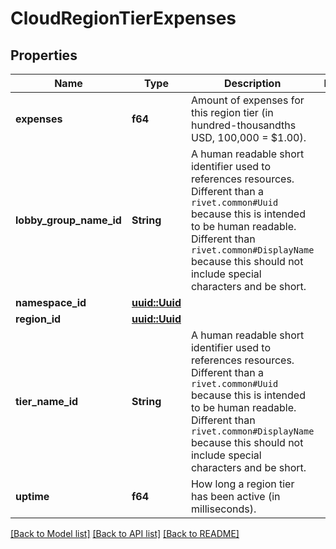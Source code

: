 # CloudRegionTierExpenses

## Properties

Name | Type | Description | Notes
------------ | ------------- | ------------- | -------------
**expenses** | **f64** | Amount of expenses for this region tier (in hundred-thousandths USD, 100,000 = $1.00). | 
**lobby_group_name_id** | **String** | A human readable short identifier used to references resources. Different than a `rivet.common#Uuid` because this is intended to be human readable. Different than `rivet.common#DisplayName` because this should not include special characters and be short. | 
**namespace_id** | [**uuid::Uuid**](uuid::Uuid.md) |  | 
**region_id** | [**uuid::Uuid**](uuid::Uuid.md) |  | 
**tier_name_id** | **String** | A human readable short identifier used to references resources. Different than a `rivet.common#Uuid` because this is intended to be human readable. Different than `rivet.common#DisplayName` because this should not include special characters and be short. | 
**uptime** | **f64** | How long a region tier has been active (in milliseconds). | 

[[Back to Model list]](../README.md#documentation-for-models) [[Back to API list]](../README.md#documentation-for-api-endpoints) [[Back to README]](../README.md)


